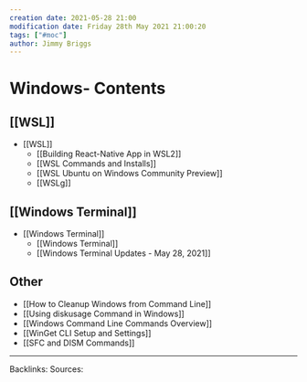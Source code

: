 ```yaml
---
creation date: 2021-05-28 21:00
modification date: Friday 28th May 2021 21:00:20
tags: ["#moc"]
author: Jimmy Briggs
---
```


# Windows- Contents

## [[WSL]]

- [[WSL]]
	- [[Building React-Native App in WSL2]]
	- [[WSL Commands and Installs]]
	- [[WSL Ubuntu on Windows Community Preview]]
	- [[WSLg]]

## [[Windows Terminal]]

- [[Windows Terminal]]
	- [[Windows Terminal]]
	- [[Windows Terminal Updates - May 28, 2021]]


## Other

- [[How to Cleanup Windows from Command Line]]
- [[Using diskusage Command in Windows]]
- [[Windows Command Line Commands Overview]]
- [[WinGet CLI Setup and Settings]]
- [[SFC and DISM Commands]]

***
Backlinks:
Sources:


